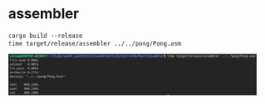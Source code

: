 # assembler

```
cargo build --release
time target/release/assembler ../../pong/Pong.asm
```

![result](images/result.png)
